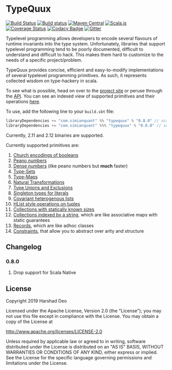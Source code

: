 # TypeQuux

[![Build Status](https://travis-ci.org/SimianQuant/typequux.svg?branch=master)](https://travis-ci.org/SimianQuant/typequux)
[![Build status](https://ci.appveyor.com/api/projects/status/7aspsw5t4f24xbbp?svg=true)](https://ci.appveyor.com/project/harshad-deo/typequux-8tp9g)
[![Maven Central](https://maven-badges.herokuapp.com/maven-central/com.simianquant/typequux_2.12/badge.svg)](https://maven-badges.herokuapp.com/maven-central/com.simianquant/typequux_2.12)
[![Scala.js](https://www.scala-js.org/assets/badges/scalajs-0.6.17.svg)](https://www.scala-js.org)
[![Coverage Status](https://coveralls.io/repos/github/harshad-deo/typequux/badge.svg?branch=master)](https://coveralls.io/github/harshad-deo/typequux?branch=master)
[![Codacy Badge](https://api.codacy.com/project/badge/Grade/a73e78adc99949b29a3ea55f0ee92a41)](https://www.codacy.com/app/subterranean-hominid/typequux?utm_source=github.com&amp;utm_medium=referral&amp;utm_content=harshad-deo/typequux&amp;utm_campaign=Badge_Grade)
[![Gitter](https://badges.gitter.im/harshad-deo/typequux.svg)](https://gitter.im/harshad-deo/typequux?utm_source=badge&utm_medium=badge&utm_campaign=pr-badge)

Typelevel programming allows developers to encode several flavours of runtime invariants into the type system. Unfortunately, 
libraries that support typelevel programming tend to be poorly documented, difficult to understand and difficult to hack. This makes
them hard to customize to the needs of a specific project/problem. 

TypeQuux provides concise, efficient and easy-to-modify  implementations of several typelevel programming primitives. As 
such, it represents collected wisdom on type-hackery in scala. 

To see what is possible, head on over to the [project site](https://simianquant.github.io/typequux/TypeQuux.html) or peruse through the [API](https://simianquant.github.io/typequux/api/typequux/index.html). You can see an indexed view of supported primitives and their operations [here](https://simianquant.github.io/typequux/Contents+in+Depth.html). 

To use, add the following line to your `build.sbt` file:

```scala
libraryDependencies += "com.simianquant" %% "typequux" % "0.8.0" // scala-jvm
libraryDependencies += "com.simianquant" %%% "typequux" % "0.8.0" // scala-js/cross
```

Currently, 2.11 and 2.12 binaries are supported. 

Currently supported primitives are:

1. [Church encodings of booleans](https://simianquant.github.io/typequux/Church+Encoding+of+Booleans.html)
2. [Peano numbers](https://simianquant.github.io/typequux/Peano+Numbers.html)
3. [Dense numbers](https://simianquant.github.io/typequux/Dense+Numbers.html) (like peano numbers but **much** faster)
4. [Type-Sets](https://simianquant.github.io/typequux/Type+Sets.html)
5. [Type-Maps](https://simianquant.github.io/typequux/Type+Maps.html)
6. [Natural Transformations](https://simianquant.github.io/typequux/Natural+Transformations.html)
7. [Type Unions and Exclusions](https://simianquant.github.io/typequux/Type-Unions+and+Exclusions.html)
8. [Singleton types for literals](https://simianquant.github.io/typequux/Singleton+Types+for+Literals.html)
9. [Covariant heterogenous lists](https://simianquant.github.io/typequux/Covariant+Heterogenous+Lists.html)
10. [HList style operations on tuples](https://simianquant.github.io/typequux/Tuple+Ops.html)
11. [Collections with statically known sizes](https://simianquant.github.io/typequux/Sized+Vectors.html)
12. [Collections indexed by a string](https://simianquant.github.io/typequux/String+Indexed+Collections.html), which are like associative maps with static guarantees
13. [Records](https://simianquant.github.io/typequux/Records.html), which are like adhoc classes
14. [Constraints](https://simianquant.github.io/typequux/Understanding+Constraints.html), that allow you to abstract over arity and structure

## Changelog

### 0.8.0
1. Drop support for Scala Native

## License

Copyright 2019 Harshad Deo

Licensed under the Apache License, Version 2.0 (the "License");
you may not use this file except in compliance with the License.
You may obtain a copy of the License at

   http://www.apache.org/licenses/LICENSE-2.0

Unless required by applicable law or agreed to in writing, software
distributed under the License is distributed on an "AS IS" BASIS,
WITHOUT WARRANTIES OR CONDITIONS OF ANY KIND, either express or implied.
See the License for the specific language governing permissions and
limitations under the License.
